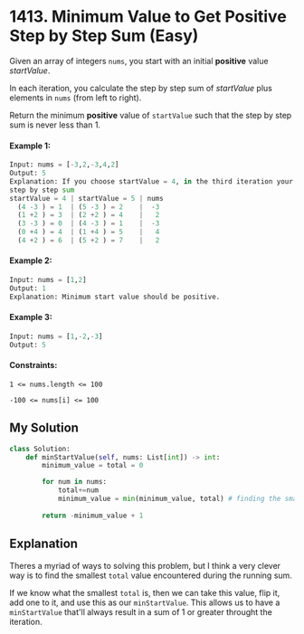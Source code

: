 # 1413. Minimum Value to Get Positive Step by Step Sum (Easy)

Given an array of integers `nums`, you start with an initial **positive** value *startValue*.

In each iteration, you calculate the step by step sum of *startValue* plus elements in `nums` (from left to right).

Return the minimum **positive** value of `startValue` such that the step by step sum is never less than 1.

#### Example 1:

```Python
Input: nums = [-3,2,-3,4,2]
Output: 5
Explanation: If you choose startValue = 4, in the third iteration your step by step sum is less than 1.
step by step sum
startValue = 4 | startValue = 5 | nums
  (4 -3 ) = 1  | (5 -3 ) = 2    |  -3
  (1 +2 ) = 3  | (2 +2 ) = 4    |   2
  (3 -3 ) = 0  | (4 -3 ) = 1    |  -3
  (0 +4 ) = 4  | (1 +4 ) = 5    |   4
  (4 +2 ) = 6  | (5 +2 ) = 7    |   2
```

#### Example 2:

```Python
Input: nums = [1,2]
Output: 1
Explanation: Minimum start value should be positive.
```

#### Example 3:

```Python
Input: nums = [1,-2,-3]
Output: 5
```

#### Constraints:

`1 <= nums.length <= 100`

`-100 <= nums[i] <= 100`

## My Solution

```Python
class Solution:
    def minStartValue(self, nums: List[int]) -> int:
        minimum_value = total = 0

        for num in nums:
            total+=num
            minimum_value = min(minimum_value, total) # finding the smallest prefix sum in nums
        
        return -minimum_value + 1
```

## Explanation

Theres a myriad of ways to solving this problem, but I think a very clever way is to find the smallest `total` value encountered during the running sum.

If we know what the smallest `total` is, then we can take this value, flip it, add one to it, and use this as our `minStartValue`. This allows us to have a `minStartValue` that'll always result in a sum of 1 or greater throught the iteration.